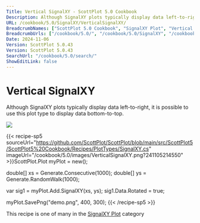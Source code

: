 ```yaml
---
Title: Vertical SignalXY - ScottPlot 5.0 Cookbook
Description: Although SignalXY plots typically display data left-to-right, it is possible to use this plot type to display data bottom-to-top.
URL: /cookbook/5.0/SignalXY/VerticalSignalXY/
BreadcrumbNames: ["ScottPlot 5.0 Cookbook", "SignalXY Plot", "Vertical SignalXY"]
BreadcrumbUrls: ["/cookbook/5.0/", "/cookbook/5.0/SignalXY", "/cookbook/5.0/SignalXY/VerticalSignalXY"]
Date: 2024-11-06
Version: ScottPlot 5.0.43
Version: ScottPlot 5.0.43
SearchUrl: "/cookbook/5.0/search/"
ShowEditLink: false
---
```



<div class='d-flex align-items-center mt-5'>
<h1 class='me-2 text-dark my-0 border-0'>Vertical SignalXY</h1>
</div>

Although SignalXY plots typically display data left-to-right, it is possible to use this plot type to display data bottom-to-top.

[![](/cookbook/5.0/images/VerticalSignalXY.png?241105214550)](/cookbook/5.0/images/VerticalSignalXY.png?241105214550)

{{< recipe-sp5 sourceUrl="https://github.com/ScottPlot/ScottPlot/blob/main/src/ScottPlot5/ScottPlot5%20Cookbook/Recipes/PlotTypes/SignalXY.cs" imageUrl="/cookbook/5.0/images/VerticalSignalXY.png?241105214550" >}}ScottPlot.Plot myPlot = new();

double[] xs = Generate.Consecutive(1000);
double[] ys = Generate.RandomWalk(1000);

var sig1 = myPlot.Add.SignalXY(xs, ys);
sig1.Data.Rotated = true;

myPlot.SavePng("demo.png", 400, 300);
{{< /recipe-sp5 >}}

<div class='my-5 text-center'>This recipe is one of many in the <a href='/cookbook/5.0/SignalXY'>SignalXY Plot</a> category</div>


